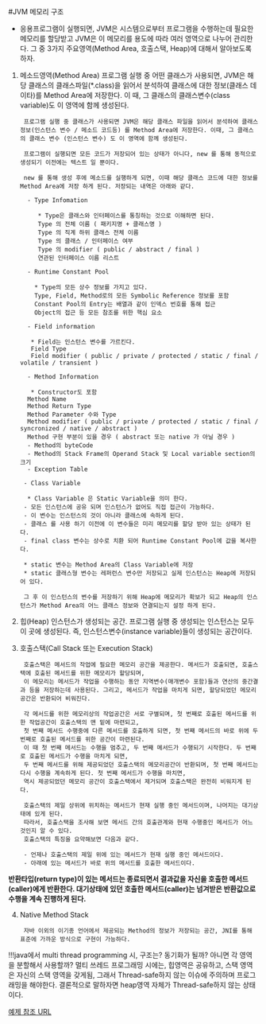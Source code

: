 #JVM 메모리 구조

- 응용프로그램이 실행되면, JVM은 시스템으로부터 프로그램을 수행하는데 필요한 메모리를 할당받고 JVM은 이 메모리를 용도에 따라 여러 영역으로 나누어 관리한다. 그 중 3가지 주요영역(Method Area, 호출스택, Heap)에 대해서 알아보도록 하자. 

1. 메소드영역(Method Area)
		프로그램 실행 중 어떤 클래스가 사용되면, JVM은 해당 클래스의 클래스파일(*.class)을 읽어서 분석하여 클래스에 대한 정보(클래스 데이타)를 Method Area에 저장한다. 이 때, 그 클래스의 클래스변수(class variable)도 이 영역에 함께 생성된다. 

		프로그램 실행 중 클래스가 사용되면 JVM은 해당 클래스 파일을 읽어서 분석하여 클래스 정보(인스턴스 변수 / 메소드 코드등) 를 Method Area에 저장한다. 이때, 그 클래스의 클래스 변수 (인스턴스 변수) 도 이 영역에 함께 생성된다.

		프로그램이 실행되면 모든 코드가 저장되어 있는 상태가 아니다, new 를 통해 동적으로 생성되기 이전에는 텍스트 일 뿐이다.

		new 를 통해 생성 후에 메소드를 실행하게 되면, 이때 해당 클래스 코드에 대한 정보를 Method Area에 저장 하게 된다. 저장되는 내역은 아래와 같다.

		 - Type Infomation

		    * Type은 클래스와 인터페이스를 통칭하는 것으로 이해하면 된다.
		    Type 의 전체 이름 ( 패키지명 + 클래스명 )
		    Type 의 직계 하위 클래스 전체 이름
		    Type 의 클래스 / 인터페이스 여부
		    Type 의 modifier ( public / abstract / final )
		    연관된 인터페이스 이름 리스트
		    
		 - Runtime Constant Pool 

		   * Type의 모든 상수 정보를 가지고 있다.
		   Type, Field, Method로의 모든 Symbolic Reference 정보를 포함
		   Constant Pool의 Entry는 배열과 같이 인덱스 번호를 통해 접근
		   Object의 접근 등 모든 참조를 위한 핵심 요소

		 - Field information

		  * Field는 인스턴스 변수를 가르킨다.
		  Field Type
		  Field modifier ( public / private / protected / static / final / volatile / transient )

		 - Method Information

		  * Constructor도 포함
		 Method Name
		 Method Return Type
		 Method Parameter 수와 Type 
		 Method modifier ( public / private / protected / static / final / syncronized / native / abstract )
		 Method 구현 부분이 있을 경우 ( abstract 또는 native 가 아닐 경우 )
		 - Method의 byteCode
		 - Method의 Stack Frame의 Operand Stack 및 Local variable section의 크기
		 - Exception Table

		- Class Variable

		 * Class Variable 은 Static Variable을 의미 한다.
		- 모든 인스턴스에 공유 되며 인스턴스가 없어도 직접 접근이 가능하다.
		- 이 변수는 인스턴스의 것이 아니라 클래스에 속하게 된다.
		- 클래스 를 사용 하기 이전에 이 변수들은 미리 메모리를 할당 받아 있는 상태가 된다.
		- final class 변수는 상수로 치환 되어 Runtime Constant Pool에 값을 복사한다.

		* static 변수는 Method Area의 Class Variable에 저장
		* static 클래스형 변수는 레퍼런스 변수만 저장되고 실제 인스턴스는 Heap에 저장되어 있다.

		그 후 이 인스턴스의 변수를 저장하기 위해 Heap에 메모리가 확보가 되고 Heap의 인스턴스가 Method Area의 어느 클래스 정보와 연결되는지 설정 하게 된다.

2. 힙(Heap)
		인스턴스가 생성되는 공간. 프로그램 실행 중 생성되는 인스턴스는 모두 이 곳에 생성된다. 즉, 인스턴스변수(instance variable)들이 생성되는 공간이다. 

3. 호출스택(Call Stack 또는 Execution Stack)

	 	호출스택은 메서드의 작업에 필요한 메모리 공간을 제공한다. 메서드가 호출되면, 호출스택에 호출된 메서드를 위한 메모리가 할당되며, 
	 	이 메모리는 메서드가 작업을 수행하는 동안 지역변수(매개변수 포함)들과 연산의 중간결과 등을 저장하는데 사용된다. 그리고, 메서드가 작업을 마치게 되면, 할당되었던 메모리공간은 반환되어 비워진다. 

		각 메서드를 위한 메모리상의 작업공간은 서로 구별되며, 첫 번째로 호출된 메서드를 위한 작업공간이 호출스택의 맨 밑에 마련되고, 
		첫 번째 메서드 수행중에 다른 메서드를 호출하게 되면, 첫 번째 메서드의 바로 위에 두 번째로 호출된 메서드를 위한 공간이 마련된다. 
		이 때 첫 번째 메서드는 수행을 멈추고, 두 번째 메서드가 수행되기 시작한다. 두 번째로 호출된 메서드가 수행을 마치게 되면, 
		두 번째 메서드를 위해 제공되었던 호출스택의 메모리공간이 반환되며, 첫 번째 메서드는 다시 수행을 계속하게 된다. 첫 번째 메서드가 수행을 마치면, 
		역시 제공되었던 메모리 공간이 호출스택에서 제거되며 호출스택은 완전히 비워지게 된다. 

		호출스택의 제일 상위에 위치하는 메서드가 현재 실행 중인 메서드이며, 나머지는 대기상태에 있게 된다. 
		따라서, 호출스택을 조사해 보면 메서드 간의 호출관계와 현재 수행중인 메서드가 어느 것인지 알 수 있다. 
		호출스택의 특징을 요약해보면 다음과 같다. 

		- 언제나 호출스택의 제일 위에 있는 메서드가 현재 실행 중인 메서드이다. 
		- 아래에 있는 메서드가 바로 위의 메서드를 호출한 메서드이다. 

**반환타입(return type)이 있는 메서드는 종료되면서 결과값을 자신을 호출한 메서드(caller)에게 반환한다. 
대기상태에 있던 호출한 메서드(caller)는 넘겨받은 반환값으로 수행을 계속 진행하게 된다.** 

4. Native Method Stack

		자바 이외의 이기종 언어에서 제공되는 Method의 정보가 저장되는 공간, JNI를 통해 표준에 가까운 방식으로 구현이 가능하다.


!!!java에서  multi thread programming 시, 구조는? 동기화가 될까? 아니면 각 영역을 분할해서 사용할까?
 멀티 쓰레드 프로그래밍 시에는, 힙영역은 공유하고, 스택 영역은 자신의 스택 영역을 갖게됨, 그래서 Thread-safe하지 않는 이슈에 주의하며 프로그래밍을 해야한다. 
 결론적으로 말하자면 heap영역 자체가 Thread-safe하지 않는 상태이다.

[예제 참조 URL](http://arabiannight.tistory.com/entry/자바Java-JVM-메모리-구조)